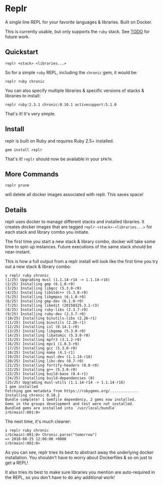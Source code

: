 # Replr

A single line REPL for your favorite languages & libraries. Built on Docker.

This is currently usable, but only supports the `ruby` stack. See [TODO](TODO.md) for future work.

## Quickstart

```
replr <stack> <libraries...>
```

So for a simple `ruby` REPL, including the `chronic` gem, it would be:

```
replr ruby chronic
```

You can also specify multiple libraries & specific versions of stacks & libraries to install:

```
replr ruby:2.3.1 chronic:0.10.1 activesupport:5.1.0
```

That's it! It's very simple.

## Install

replr is built on Ruby and requires Ruby 2.5+ installed.

```
gem install replr
```

That's it! `replr` should now be available in your `$PATH`.

## More Commands

```
replr prune
```

will delete all docker images associated with replr. This saves space!

## Details

replr uses docker to manage different stacks and installed libraries. It creates docker images that are tagged `replr-<stack>-<libraries...>` for each stack and library combo you initiate.

The first time you start a new stack & library combo, docker will take some time to spin up instances. Future executions of the same stack should be near-instant.

This is how a full output from a replr install will look like the first time you try out a new stack & library combo:

```
❯ replr ruby chronic
(1/25) Upgrading musl (1.1.14-r14 -> 1.1.14-r16)
(2/25) Installing gmp (6.1.0-r0)
(3/25) Installing libgcc (5.3.0-r0)
(4/25) Installing libstdc++ (5.3.0-r0)
(5/25) Installing libgmpxx (6.1.0-r0)
(6/25) Installing gmp-dev (6.1.0-r0)
(7/25) Installing libedit (20150325.3.1-r3)
(8/25) Installing ruby-libs (2.3.7-r0)
(9/25) Installing ruby-dev (2.3.7-r0)
(10/25) Installing binutils-libs (2.26-r1)
(11/25) Installing binutils (2.26-r1)
(12/25) Installing isl (0.14.1-r0)
(13/25) Installing libgomp (5.3.0-r0)
(14/25) Installing libatomic (5.3.0-r0)
(15/25) Installing mpfr3 (3.1.2-r0)
(16/25) Installing mpc1 (1.0.3-r0)
(17/25) Installing gcc (5.3.0-r0)
(18/25) Installing make (4.1-r1)
(19/25) Installing musl-dev (1.1.14-r16)
(20/25) Installing libc-dev (0.7-r0)
(21/25) Installing fortify-headers (0.8-r0)
(22/25) Installing g++ (5.3.0-r0)
(23/25) Installing build-base (0.4-r1)
(24/25) Installing build-dependencies (0)
(25/25) Upgrading musl-utils (1.1.14-r14 -> 1.1.14-r16)
1 gem installed
Fetching gem metadata from https://rubygems.org/.............
Installing chronic 0.10.2
Bundle complete! 1 Gemfile dependency, 2 gems now installed.
Gems in the groups development and test were not installed.
Bundled gems are installed into `/usr/local/bundle`
irb(main):001:0>
```

The next time, it's much cleaner:

```
❯ replr ruby chronic
irb(main):001:0> Chronic.parse("tomorrow")
=> 2018-08-25 12:00:00 +0000
irb(main):002:0>
```

As you can see, replr tries its best to abstract away the underlying docker installation. You shouldn't have to worry about Dockerfiles & so on just to get a REPL!

It also tries its best to make sure libraries you mention are auto-required in the REPL, so you don't have to do any additional work!
